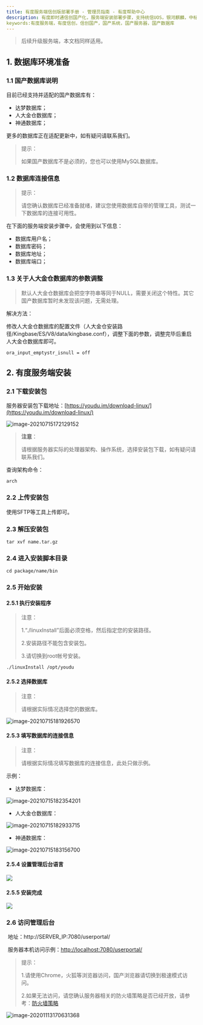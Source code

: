 ```yaml
---
title: 有度服务端信创版部署手册 - 管理员指南 - 有度帮助中心
description: 有度即时通信创国产化，服务端安装部署步骤，支持统信UOS，银河麒麟，中标麒麟，中科方德，Deepin深度等国产系统，适用于政府机关，企事业单位等有信创需求，安全自主可控。已支持国内主流的国产数据库，例如达梦数据库，人大金仓数据库，神通数据库等，更多国产系统、国产数据库，仍在持续更新适配中。
keywords:有度服务端，有度信创，信创国产，国产系统，国产服务器，国产数据库 
---
```


> 后续升级服务端，本文档同样适用。

## 1. 数据库环境准备

### 1.1 国产数据库说明

目前已经支持并适配的国产数据库有：

- 达梦数据库；
- 人大金仓数据库；
- 神通数据库；

更多的数据库正在适配更新中，如有疑问请联系我们。

> 提示：
>
> 如果国产数据库不是必须的，您也可以使用MySQL数据库。

### 1.2 数据库连接信息

> 提示：
>
> 请您确认数据库已经准备就绪，建议您使用数据库自带的管理工具，测试一下数据库的连接可用性。

在下面的服务端安装步骤中，会使用到以下信息：

- 数据库用户名；
- 数据库密码；
- 数据库地址；
- 数据库端口；

### 1.3 关于人大金仓数据库的参数调整

> 默认人大金仓数据库会把空字符串等同于NULL，需要关闭这个特性。其它国产数据库暂时未发现该问题，无需处理。

解决方法：

修改人大金仓数据库的配置文件（人大金仓安装路径/Kingbase/ES/V8/data/kingbase.conf），调整下面的参数，调整完毕后重启人大金仓数据库即可。

```
ora_input_emptystr_isnull = off
```

## 2. 有度服务端安装

### 2.1 下载安装包

服务器安装包下载地址：[https://youdu.im/download-linux/](https://youdu.im/download-linux/)

![image-20210715172129152](res/a01_00028/image-20210715172129152.png)

> **注意**：
>
> 请根据服务器实际的处理器架构、操作系统，选择安装包下载，如有疑问请联系我们。

查询架构命令：

```
arch
```

### 2.2 上传安装包

使用SFTP等工具上传即可。

### 2.3 解压安装包

```
tar xvf name.tar.gz
```

### 2.4 进入安装脚本目录

```
cd package/name/bin
```

### 2.5 开始安装

#### 2.5.1 执行安装程序

> 注意：
>
> 1.“./linuxInstall”后面必须空格，然后指定您的安装路径。
>
> 2.安装路径不能包含安装包。
>
> 3.请切换到root帐号安装。

```
./linuxInstall /opt/youdu
```

#### 2.5.2 选择数据库

> 注意：
>
> 请根据实际情况选择您的数据库。

![image-20210715181926570](res/a01_00028/image-20210715181926570.png)

#### 2.5.3 填写数据库的连接信息

> 注意：
>
> 请根据实际情况填写数据库的连接信息，此处只做示例。

示例：

- 达梦数据库：

![image-20210715182354201](res/a01_00028/image-20210715182354201.png)

- 人大金仓数据库：

![image-20210715182933715](res/a01_00028/image-20210715182933715.png)

- 神通数据库：

![image-20210715183156700](res/a01_00028/image-20210715183156700.png)

#### 2.5.4 设置管理后台语言

![](res/a01_00028/image-20200822180207119.png)

#### 2.5.5 安装完成

![](res/a01_00028/wps4-1605257958539.jpg)

### 2.6 访问管理后台

​	地址：http://SERVER_IP:7080/userportal/

​	服务器本机访问示例：[http://localhost:7080/userportal/](http://localhost:7080/userportal/)

> 提示：
>
> 1.请使用Chrome，火狐等浏览器访问，国产浏览器请切换到极速模式访问。
>
> 2.如果无法访问，请您确认服务器相关的防火墙策略是否已经开放，请参考：[防火墙策略](a01_00004.md)

![image-20201113170631368](res/a01_00028/image-20201113170631368.png)

